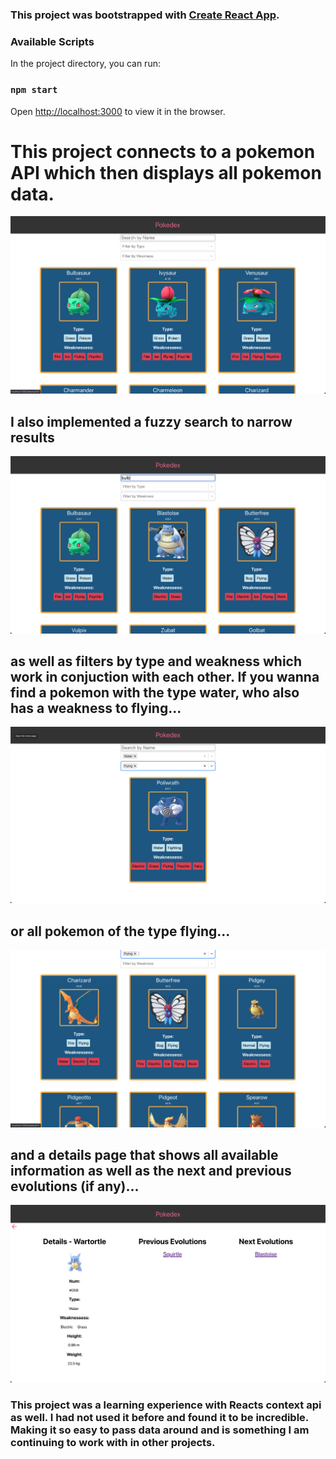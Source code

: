 ### This project was bootstrapped with [Create React App](https://github.com/facebook/create-react-app).
### Available Scripts
In the project directory, you can run:
### `npm start`
Open [http://localhost:3000](http://localhost:3000) to view it in the browser.

# This project connects to a pokemon API which then displays all pokemon data.
![All Pokemon](./public/allPokemon.png)

## I also implemented a fuzzy search to narrow results
![Search Results](./public/searchResults.png)

## as well as filters by type and weakness which work in conjuction with each other. If you wanna find a pokemon with the type water, who also has a weakness to flying...
![Poliwrath](./public/poliwrath.png)

## or all pokemon of the type flying...
![Flying Pokemon](./public/flyingPokemon.png)

## and a details page that shows all available information as well as the next and previous evolutions (if any)...
![Wartortle Details](./public/wartortleDetails.png)

### This project was a learning experience with Reacts context api as well. I had not used it before and found it to be incredible. Making it so easy to pass data around and is something I am continuing to work with in other projects.


